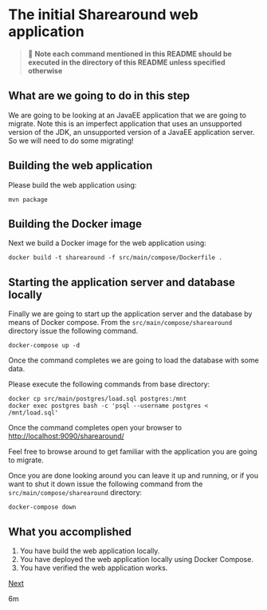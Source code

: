 # The initial Sharearound web application

> :stop_sign: **Note each command mentioned in this README should be executed in
> the directory of this README unless specified otherwise**

## What are we going to do in this step

We are going to be looking at an JavaEE application that we are going to migrate.
Note this is an imperfect application that uses an unsupported version of the JDK,
an unsupported version of a JavaEE application server. So we will need to do some
migrating!

## Building the web application

Please build the web application using:

```shell
mvn package
```

## Building the Docker image

Next we build a Docker image for the web application using:

```shell
docker build -t sharearound -f src/main/compose/Dockerfile .
```

## Starting the application server and database locally

Finally we are going to start up the application server and the database by means
of Docker compose. From the `src/main/compose/sharearound` directory
issue the following command.

```shell
docker-compose up -d
```

Once the command completes we are going to load the database with some data.

Please execute the following commands from base directory:

```shell
docker cp src/main/postgres/load.sql postgres:/mnt
docker exec postgres bash -c 'psql --username postgres < /mnt/load.sql'
```

Once the command completes open your browser to
<http://localhost:9090/sharearound/>

Feel free to browse around to get familiar with the application you are going to
migrate.

Once you are done looking around you can leave it up and running, or if you want
to shut it down issue the following command from the
`src/main/compose/sharearound` directory:

```shell
docker-compose down
```

## What you accomplished

1. You have build the web application locally.
1. You have deployed the web application locally using Docker Compose.
1. You have verified the web application works.

[Next](../02-setting-up-acr/README.md)

6m
